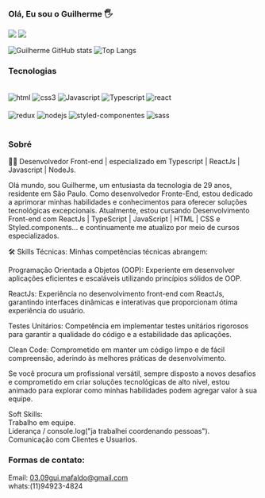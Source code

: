 ### Olá, Eu sou o Guilherme 🖐️
[![](https://img.shields.io/badge/Instagram-E4405F?style=for-the-badge&logo=instagram&logoColor=white)](https://www.instagram.com/mafaldo.gui/)
[![](https://img.shields.io/badge/LinkedIn-0077B5?style=for-the-badge&logo=linkedin&logoColor=white)](https://www.linkedin.com/in/guimafaldo/)


  ![Guilherme GitHub stats](https://github-readme-stats.vercel.app/api?username=GuiMafaldo&show_icons=true&theme=calm_pink)
  ![Top Langs](https://github-readme-stats.vercel.app/api/top-langs/?username=GuiMafaldo&layout=compact)
 
### Tecnologias

<div style="display: inline_block"><br/>
  <img align="center" src="https://img.shields.io/badge/HTML5-E34F26?style=for-the-badge&logo=html5&logoColor=white" alt="html"/>
  <img align="center" src="https://img.shields.io/badge/CSS3-1572B6?style=for-the-badge&logo=css3&logoColor=white" alt="css3"/>
  <img align="center" src="https://img.shields.io/badge/JavaScript-F7DF1E?style=for-the-badge&logo=javascript&logoColor=black" alt="Javascript"/>
  <img align="center" src="https://img.shields.io/badge/TypeScript-007ACC?style=for-the-badge&logo=typescript&logoColor=white" alt="Typescript"/>
  <img align="center" src="https://img.shields.io/badge/React-20232A?style=for-the-badge&logo=react&logoColor=61DAFB" alt="react"/><br /><br />
  <img align="center" src="https://img.shields.io/badge/Redux-593D88?style=for-the-badge&logo=redux&logoColor=white" alt="redux"/>
  <img align="center" src="https://img.shields.io/badge/Node.js-43853D?style=for-the-badge&logo=node.js&logoColor=white" alt="nodejs"/>
  <img align="center" src="https://img.shields.io/badge/styled--components-DB7093?style=for-the-badge&logo=styled-components&logoColor=white" alt="styled-componentes"/>
  <img align="center" src="https://img.shields.io/badge/Sass-CC6699?style=for-the-badge&logo=sass&logoColor=white" alt="sass"/>
</div><br />

### Sobré

👨‍💻 Desenvolvedor Front-end | especializado  em Typescript | ReactJs | Javascript | NodeJs.

Olá mundo, sou Guilherme, um entusiasta da tecnologia de 29 anos, residente em São Paulo. Como desenvolvedor Fronte-End, estou dedicado a aprimorar minhas habilidades e conhecimentos para oferecer soluções tecnológicas excepcionais. Atualmente, estou cursando Desenvolvimento Front-end com ReactJs | TypeScript | JavaScript | HTML | CSS e Styled.components...  e continuamente me atualizo por meio de cursos especializados.

🛠️ Skills Técnicas: Minhas competências técnicas abrangem:

Programação Orientada a Objetos (OOP): Experiente em desenvolver aplicações eficientes e escaláveis utilizando princípios sólidos de OOP.

ReactJs: Experiência no desenvolvimento front-end com ReactJs, garantindo interfaces dinâmicas e interativas que proporcionam ótima experiência do usuário.

Testes Unitários: Competência em implementar testes unitários rigorosos para garantir a qualidade do código e a estabilidade das aplicações.

Clean Code: Comprometido em manter um código limpo e de fácil compreensão, aderindo às melhores práticas de desenvolvimento.

Se você procura um profissional versátil, sempre disposto a novos desafios e comprometido em criar soluções tecnológicas de alto nível, estou animado para explorar como minhas habilidades podem agregar valor à sua equipe.

Soft Skills: <br />
Trabalho em equipe. <br />
Liderança / console.log("ja trabalhei coordenando pessoas"). <br />
Comunicação com Clientes  e Usuarios.


### Formas de contato: <br />

Email: 03.09gui.mafaldo@gmail.com <br />
whats:(11)94923-4824
